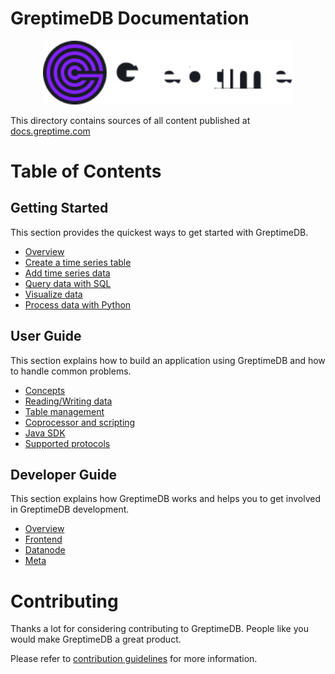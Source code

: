 # GreptimeDB Documentation

<p align="center">
    <img src="./docs/public/logo-text-tinted.png" alt="GreptimeDB Logo" width="400px">
</p>

This directory contains sources of all content published at [docs.greptime.com][1]

[1]: https://docs.greptime.com

# Table of Contents

## Getting Started

This section provides the quickest ways to get started with GreptimeDB.

- [Overview][2]
- [Create a time series table][3]
- [Add time series data][4]
- [Query data with SQL][5]
- [Visualize data][6]
- [Process data with Python][7]

## User Guide

This section explains how to build an application using GreptimeDB and how to handle common problems.

- [Concepts][8]
- [Reading/Writing data][9]
- [Table management][10]
- [Coprocessor and scripting][11]
- [Java SDK][12]
- [Supported protocols][13]

## Developer Guide

This section explains how GreptimeDB works and helps you to get involved in GreptimeDB development.

  - [Overview][14]
  - [Frontend][15]
  - [Datanode][16]
  - [Meta][17]

[2]: ./getting-started/overview.md
[3]: ./getting-started/create-a-time-series-table.md
[4]: ./getting-started/add-time-series-data.md
[5]: ./getting-started/query-data-with-sql.md
[6]: ./getting-started/visualize-data.md
[7]: ./getting-started/process-data-with-python.md
[8]: ./user-guide/concepts.md
[9]: ./user-guide/reading-writing-data.md
[10]: ./user-guide/table-management.md
[11]: ./user-guide/coprocessor-and-scripting.md
[12]: ./user-guide/java-sdk.md
[13]: ./user-guide/supported-protocols/overview.md
[14]: ./developer-guide/overview.md
[15]: ./developer-guide/frontend/overview.md
[16]: ./developer-guide/datanode/overview.md
[17]: ./developer-guide/meta/meta-server.md

# Contributing

Thanks a lot for considering contributing to GreptimeDB. People like you would make
GreptimeDB a great product.

Please refer to [contribution guidelines](./CONTRIBUTING.md) for more information.
